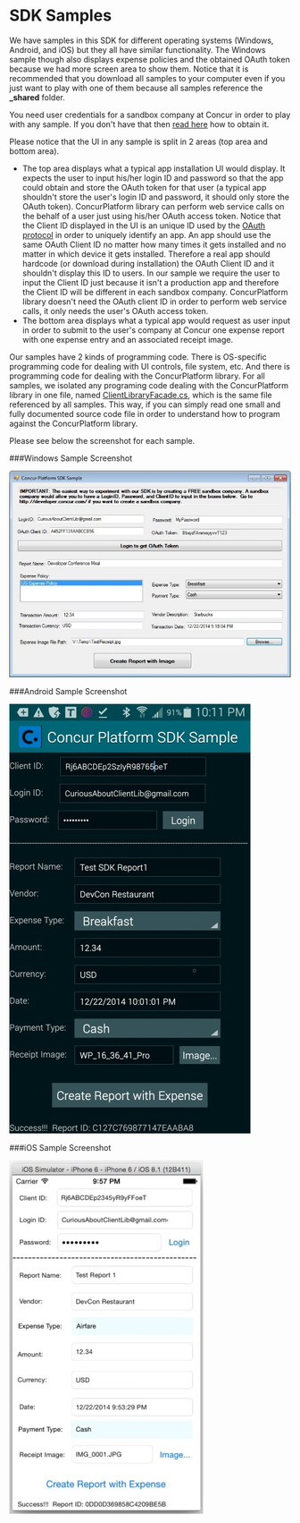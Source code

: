 SDK Samples
============

We have samples in this SDK for different operating systems (Windows, Android, and iOS) but they all have similar functionality. The Windows sample though also displays expense policies and the obtained OAuth token because we had more screen area to show them. Notice that it is recommended that you download all samples to your computer even if you just want to play with one of them because all samples reference the **_shared** folder.

You need user credentials for a sandbox company at Concur in order to play with any sample. If you don't have that then [read here](../README.md#User-Credentials-and-Sandbox-Company) how to obtain it.

Please notice that the UI in any sample is split in 2 areas (top area and bottom area). 
* The top area displays what a typical app installation UI would display. It expects the user to input his/her login ID and password so that the app could obtain and store the OAuth token for that user (a typical app shouldn't store the user's login ID and password, it should only store the OAuth token). ConcurPlatform library can perform web service calls on the behalf of a user just using his/her OAuth access token. Notice that the Client ID displayed in the UI is an unique ID used by the [OAuth protocol](https://tools.ietf.org/html/rfc6749) in order to uniquely identify an app. An app should use the same OAuth Client ID no matter how many times it gets installed and no matter in which device it gets installed. Therefore a real app should hardcode (or download during installation) the OAuth Client ID and it shouldn't display this ID to users. In our sample we require the user to input the Client ID just because it isn't a production app and therefore the Client ID will be different in each sandbox company. ConcurPlatform library doesn't need the OAuth client ID in order to perform web service calls, it only needs the user's OAuth access token.
* The bottom area displays what a typical app would request as user input in order to submit to the user's company at Concur one expense report with one expense entry and an associated receipt image.  

Our samples have 2 kinds of programming code. There is OS-specific programming code for dealing with UI controls, file system, etc. And there is programming code for dealing with the ConcurPlatform library. For all samples, we isolated any programing code dealing with the ConcurPlatform library in one file, named [ClientLibraryFacade.cs](./_shared/ClientLibraryFacade.cs), which is the same file referenced by all samples. This way, if you can simply read one small and fully documented source code file in order to understand how to program against the ConcurPlatform library.

Please see below the screenshot for each sample.

###Windows Sample Screenshot

![Windows Sample Screenshot](../figures/windows_sample_figure1.jpg)


###Android Sample Screenshot

![Android Sample Screenshot](../figures/android_sample_figure1.jpg)


###iOS Sample Screenshot

![iOS Sample Screenshot](../figures/iOS_sample_figure1.jpg)